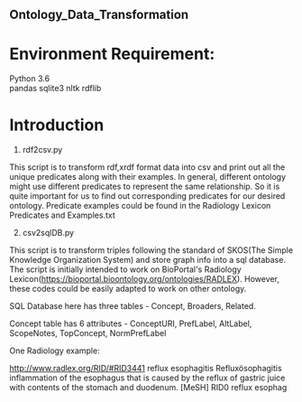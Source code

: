## Ontology_Data_Transformation

# Environment Requirement:
Python 3.6<br/>  pandas  sqlite3 nltk  rdflib

# Introduction

1. rdf2csv.py

This script is to transform rdf,xrdf format data into csv and print out all the unique predicates along with their examples. In general, different ontology might use different predicates to represent the same relationship. So it is quite important for us to find out corresponding predicates for our desired ontology. Predicate examples could be found in the Radiology Lexicon Predicates and Examples.txt

2. csv2sqlDB.py

This script is to transform triples following the standard of SKOS(The Simple Knowledge Organization System) and store graph info into a sql database. The script is initially intended to work on BioPortal's Radiology Lexicon(https://bioportal.bioontology.org/ontologies/RADLEX). However, these codes could be easily adapted to work on other ontology.

SQL Database here has three tables - Concept, Broaders, Related.

Concept table has 6 attributes - ConceptURI, PrefLabel, AltLabel, ScopeNotes, TopConcept, NormPrefLabel

One Radiology example:

http://www.radlex.org/RID/#RID3441
reflux esophagitis
Refluxösophagitis
inflammation of the esophagus that is caused by the reflux of gastric juice with contents of the stomach and duodenum. [MeSH]
RID0
reflux esophag


